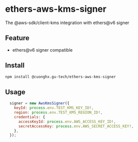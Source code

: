 # ethers-aws-kms-signer

The @aws-sdk/client-kms integration with ethers@v6 signer

## Feature

- ethers@v6 signer compatible

## Install

```sh
npm install @cuonghx.gu-tech/ethers-aws-kms-signer
```

## Usage

```javascript
  signer = new AwsKmsSigner({
    keyId: process.env.TEST_KMS_KEY_ID!,
    region: process.env.TEST_KMS_REGION_ID!,
    credentials: {
      accessKeyId: process.env.AWS_ACCESS_KEY_ID!,
      secretAccessKey: process.env.AWS_SECRET_ACCESS_KEY!,
    },
  });
```
